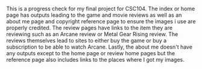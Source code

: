 This is a progress check for my final project for CSC104. The index or home page has outputs leading to the game and movie reviews as well as an about me page and copyright reference page to ensure the images i use are properly credited. The review pages have links to the item they are reviewing such as an Arcane review or Metal Gear Rising review. The reviews themselves lead to sites to either buy the game or buy a subscription to be able to watch Arcane. Lastly, the about me doesn't have any outputs except to the home page or review home pages but the reference page also includes links to the places where I got my images. 
